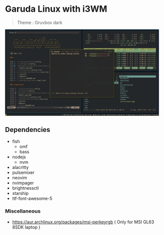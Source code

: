 # Garuda Linux with i3WM

> Theme : Gruvbox dark

![preview](./assets/screenshot.png)

## Dependencies

- fish
  - omf
  - bass
- nodejs
  - nvm
- alacritty
- pulsemixer
- neovim
- nvimpager
- brightnessctl
- starship
- ttf-font-awesome-5

### Miscellaneous

- https://aur.archlinux.org/packages/msi-perkeyrgb ( Only for MSI GL63 8SDK laptop )
